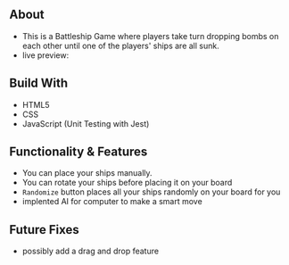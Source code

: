 ## About

- This is a Battleship Game where players take turn dropping bombs on each other until one of the players' ships are all sunk.
- live preview:

## Build With

- HTML5
- CSS
- JavaScript (Unit Testing with Jest)

## Functionality & Features

- You can place your ships manually.
- You can rotate your ships before placing it on your board
- `Randomize` button places all your ships randomly on your board for you
- implented AI for computer to make a smart move

## Future Fixes

- possibly add a drag and drop feature
